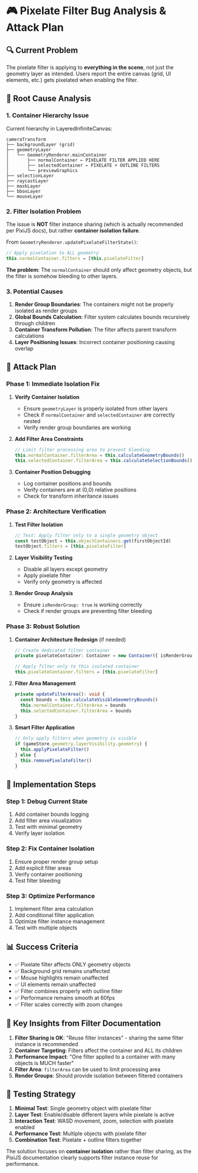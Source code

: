 # 🎮 Pixelate Filter Bug Analysis & Attack Plan

## 🔍 **Current Problem**

The pixelate filter is applying to **everything in the scene**, not just the geometry layer as intended. Users report the entire canvas (grid, UI elements, etc.) gets pixelated when enabling the filter.

## 🧩 **Root Cause Analysis**

### **1. Container Hierarchy Issue**

Current hierarchy in LayeredInfiniteCanvas:
```
cameraTransform
├── backgroundLayer (grid)
├── geometryLayer 
│   └── GeometryRenderer.mainContainer
│       ├── normalContainer ← PIXELATE FILTER APPLIED HERE
│       ├── selectedContainer ← PIXELATE + OUTLINE FILTERS
│       └── previewGraphics
├── selectionLayer
├── raycastLayer
├── maskLayer
├── bboxLayer
└── mouseLayer
```

### **2. Filter Isolation Problem**

The issue is **NOT** filter instance sharing (which is actually recommended per PixiJS docs), but rather **container isolation failure**.

From `GeometryRenderer.updatePixelateFilterState()`:
```typescript
// Apply pixelation to ALL geometry
this.normalContainer.filters = [this.pixelateFilter]
```

**The problem**: The `normalContainer` should only affect geometry objects, but the filter is somehow bleeding to other layers.

### **3. Potential Causes**

1. **Render Group Boundaries**: The containers might not be properly isolated as render groups
2. **Global Bounds Calculation**: Filter system calculates bounds recursively through children
3. **Container Transform Pollution**: The filter affects parent transform calculations
4. **Layer Positioning Issues**: Incorrect container positioning causing overlap

## 🎯 **Attack Plan**

### **Phase 1: Immediate Isolation Fix**

1. **Verify Container Isolation**
   - Ensure `geometryLayer` is properly isolated from other layers
   - Check if `normalContainer` and `selectedContainer` are correctly nested
   - Verify render group boundaries are working

2. **Add Filter Area Constraints**
   ```typescript
   // Limit filter processing area to prevent bleeding
   this.normalContainer.filterArea = this.calculateGeometryBounds()
   this.selectedContainer.filterArea = this.calculateSelectionBounds()
   ```

3. **Container Position Debugging**
   - Log container positions and bounds
   - Verify containers are at (0,0) relative positions
   - Check for transform inheritance issues

### **Phase 2: Architecture Verification**

1. **Test Filter Isolation**
   ```typescript
   // Test: Apply filter only to a single geometry object
   const testObject = this.objectContainers.get(firstObjectId)
   testObject.filters = [this.pixelateFilter]
   ```

2. **Layer Visibility Testing**
   - Disable all layers except geometry
   - Apply pixelate filter
   - Verify only geometry is affected

3. **Render Group Analysis**
   - Ensure `isRenderGroup: true` is working correctly
   - Check if render groups are preventing filter bleeding

### **Phase 3: Robust Solution**

1. **Container Architecture Redesign** (if needed)
   ```typescript
   // Create dedicated filter container
   private pixelateContainer: Container = new Container({ isRenderGroup: true })
   
   // Apply filter only to this isolated container
   this.pixelateContainer.filters = [this.pixelateFilter]
   ```

2. **Filter Area Management**
   ```typescript
   private updateFilterArea(): void {
     const bounds = this.calculateVisibleGeometryBounds()
     this.normalContainer.filterArea = bounds
     this.selectedContainer.filterArea = bounds
   }
   ```

3. **Smart Filter Application**
   ```typescript
   // Only apply filters when geometry is visible
   if (gameStore.geometry.layerVisibility.geometry) {
     this.applyPixelateFilter()
   } else {
     this.removePixelateFilter()
   }
   ```

## 🔧 **Implementation Steps**

### **Step 1: Debug Current State**
1. Add container bounds logging
2. Add filter area visualization
3. Test with minimal geometry
4. Verify layer isolation

### **Step 2: Fix Container Isolation**
1. Ensure proper render group setup
2. Add explicit filter areas
3. Verify container positioning
4. Test filter bleeding

### **Step 3: Optimize Performance**
1. Implement filter area calculation
2. Add conditional filter application
3. Optimize filter instance management
4. Test with multiple objects

## 📊 **Success Criteria**

- ✅ Pixelate filter affects ONLY geometry objects
- ✅ Background grid remains unaffected
- ✅ Mouse highlights remain unaffected
- ✅ UI elements remain unaffected
- ✅ Filter combines properly with outline filter
- ✅ Performance remains smooth at 60fps
- ✅ Filter scales correctly with zoom changes

## 🚨 **Key Insights from Filter Documentation**

1. **Filter Sharing is OK**: "Reuse filter instances" - sharing the same filter instance is recommended
2. **Container Targeting**: Filters affect the container and ALL its children
3. **Performance Impact**: "One filter applied to a container with many objects is MUCH faster"
4. **Filter Area**: `filterArea` can be used to limit processing area
5. **Render Groups**: Should provide isolation between filtered containers

## 🎪 **Testing Strategy**

1. **Minimal Test**: Single geometry object with pixelate filter
2. **Layer Test**: Enable/disable different layers while pixelate is active
3. **Interaction Test**: WASD movement, zoom, selection with pixelate enabled
4. **Performance Test**: Multiple objects with pixelate filter
5. **Combination Test**: Pixelate + outline filters together

The solution focuses on **container isolation** rather than filter sharing, as the PixiJS documentation clearly supports filter instance reuse for performance.